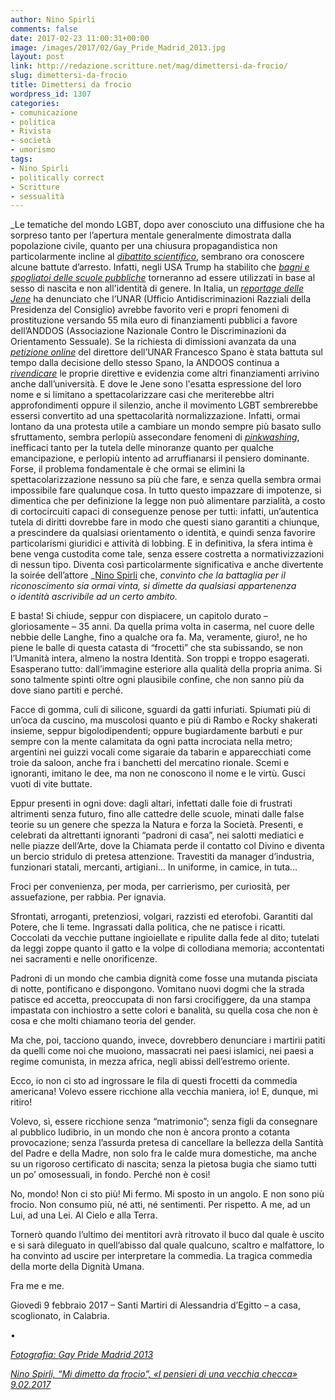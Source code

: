 ```yaml
---
author: Nino Spirli
comments: false
date: 2017-02-23 11:00:31+00:00
image: /images/2017/02/Gay_Pride_Madrid_2013.jpg
layout: post
link: http://redazione.scritture.net/mag/dimettersi-da-frocio/
slug: dimettersi-da-frocio
title: Dimettersi da frocio
wordpress_id: 1307
categories:
- comunicazione
- politica
- Rivista
- società
- umorismo
tags:
- Nino Spirli
- politically correct
- Scritture
- sessualità
---
```


_Le tematiche del mondo LGBT, dopo aver conosciuto una diffusione che ha sorpreso tanto per l’apertura mentale generalmente dimostrata dalla popolazione civile, quanto per una chiusura propagandistica non particolarmente incline al _[_dibattito scientifico_](http://www.scritture.net/mag/gender-theories-riflessioni-a-margine/)_, sembrano ora conoscere alcune battute d’arresto. Infatti, negli USA Trump ha stabilito che _[_bagni e spogliatoi delle scuole pubbliche_](http://www.apple.com/it/)_ torneranno ad essere utilizzati in base al sesso di nascita e non all'identità di genere. In Italia, un _[_reportage delle Jene_](http://www.apple.com/it/)_ ha denunciato che l’UNAR (Ufficio Antidiscriminazioni Razziali della Presidenza del Consiglio) avrebbe favorito veri e propri fenomeni di prostituzione versando 55 mila euro di finanziamenti pubblici a favore dell’ANDDOS (Associazione Nazionale Contro le Discriminazioni da Orientamento Sessuale). Se la richiesta di dimissioni avanzata da una _[_petizione online_](http://www.citizengo.org/it/pc/41294-dimissioni-immediate-del-direttore-unar-francesco-spano)_ del direttore dell’UNAR Francesco Spano è stata battuta sul tempo dalla decisione dello stesso Spano, la ANDOOS continua a _[_rivendicare_](http://www.anddos.org/unar-iene-soldi-pubblici-progetto-finanziato/)_ le proprie direttive e evidenzia come altri finanziamenti arrivino anche dall’università. E dove le Jene sono l'esatta espressione del loro nome e si limitano a spettacolarizzare casi che meriterebbe altri approfondimenti oppure il silenzio, anche il movimento LGBT sembrerebbe essersi convertito ad una spettacolarità normalizzazione. Infatti, ormai lontano da una protesta utile a cambiare un mondo sempre più basato sullo sfruttamento, sembra perlopiù assecondare fenomeni di _[_pinkwashing_](http://www.scritture.net/mag/le-parole-del-sesso-taciuto/)_, inefficaci tanto per la tutela delle minoranze quanto per qualche emancipazione, e perlopiù intento ad arruffianarsi il pensiero dominante. Forse, il problema fondamentale è che ormai se elimini la spettacolarizzazione nessuno sa più che fare, e senza quella sembra ormai impossibile fare qualunque cosa. In tutto questo impazzare di impotenze, si dimentica che per definizione la legge non può alimentare parzialità, a costo di cortocircuiti capaci di conseguenze penose per tutti: infatti, un’autentica tutela di diritti dovrebbe fare in modo che questi siano garantiti a chiunque, a prescindere da qualsiasi orientamento o identità, e quindi senza favorire particolarismi giuridici e attività di lobbing. E in definitiva, la sfera intima è bene venga custodita come tale, senza essere costretta a normativizzazioni di nessun tipo. Diventa così particolarmente significativa e anche divertente la soirée dell’attore _[Nino Spirli](http://www.apple.com/it/) che, _convinto che la battaglia per il riconoscimento sia ormai vinta, si dimette da qualsiasi appartenenza o identità ascrivibile ad un certo ambito._



E basta! Si chiude, seppur con dispiacere, un capitolo durato – gloriosamente – 35 anni. Da quella prima volta in caserma, nel cuore delle nebbie delle Langhe, fino a qualche ora fa. Ma, veramente, giuro!, ne ho piene le balle di questa catasta di “frocetti” che sta subissando, se non l’Umanità intera, almeno la nostra Identità. Son troppi e troppo esagerati. Esasperano tutto: dall’immagine esteriore alla qualità della propria anima. Si sono talmente spinti oltre ogni plausibile confine, che non sanno più da dove siano partiti e perché.

Facce di gomma, culi di silicone, sguardi da gatti infuriati. Spiumati più di un’oca da cuscino, ma muscolosi quanto e più di Rambo e Rocky shakerati insieme, seppur bigolodipendenti; oppure bugiardamente barbuti e pur sempre con la mente calamitata da ogni patta incrociata nella metro; argentini nei guizzi vocali come sigaraie da tabarin e apparecchiati come troie da saloon, anche fra i banchetti del mercatino rionale. Scemi e ignoranti, imitano le dee, ma non ne conoscono il nome e le virtù. Gusci vuoti di vite buttate.

Eppur presenti in ogni dove: dagli altari, infettati dalle foie di frustrati altrimenti senza futuro, fino alle cattedre delle scuole, minati dalle false teorie su un genere che spezza la Natura e forza la Società. Presenti, e celebrati da altrettanti ignoranti “padroni di casa”, nei salotti mediatici e nelle piazze dell’Arte, dove la Chiamata perde il contatto col Divino e diventa un bercio stridulo di pretesa attenzione. Travestiti da manager d’industria, funzionari statali, mercanti, artigiani… In uniforme, in camice, in tuta…

Froci per convenienza, per moda, per carrierismo, per curiosità, per assuefazione, per rabbia. Per ignavia.

Sfrontati, arroganti, pretenziosi, volgari, razzisti ed eterofobi. Garantiti dal Potere, che li teme. Ingrassati dalla politica, che ne patisce i ricatti. Coccolati da vecchie puttane ingioiellate e ripulite dalla fede al dito; tutelati da leggi zoppe quanto il gatto e la volpe di collodiana memoria; accontentati nei sacramenti e nelle onorificenze.

Padroni di un mondo che cambia dignità come fosse una mutanda pisciata di notte, pontificano e dispongono. Vomitano nuovi dogmi che la strada patisce ed accetta, preoccupata di non farsi crocifiggere, da una stampa impastata con inchiostro a sette colori e banalità, su quella cosa che non è cosa e che molti chiamano teoria del gender.

Ma che, poi, tacciono quando, invece, dovrebbero denunciare i martirii patiti da quelli come noi che muoiono, massacrati nei paesi islamici, nei paesi a regime comunista, in mezza africa, negli abissi dell’estremo oriente.

Ecco, io non ci sto ad ingrossare le fila di questi frocetti da commedia americana! Volevo essere ricchione alla vecchia maniera, io! E, dunque, mi ritiro!

Volevo, sì, essere ricchione senza “matrimonio”; senza figli da consegnare al pubblico ludibrio, in un mondo che non è ancora pronto a cotanta provocazione; senza l’assurda pretesa di cancellare la bellezza della Santità del Padre e della Madre, non solo fra le calde mura domestiche, ma anche su un rigoroso certificato di nascita; senza la pietosa bugia che siamo tutti un po’ omosessuali, in fondo. Perché non è così!

No, mondo! Non ci sto più! Mi fermo. Mi sposto in un angolo. E non sono più frocio. Non consumo più, né atti, né sentimenti. Per rispetto. A me, ad un Lui, ad una Lei. Al Cielo e alla Terra.

Tornerò quando l’ultimo dei mentitori avrà ritrovato il buco dal quale è uscito e si sarà dileguato in quell’abisso dal quale qualcuno, scaltro e malfattore, lo ha convinto ad uscire per interpretare la commedia. La tragica commedia della morte della Dignità Umana.

Fra me e me.

Giovedì 9 febbraio 2017 – Santi Martiri di Alessandria d’Egitto – a casa, scoglionato, in Calabria.

•

_[Fotografia: ](http://www.apple.com/it/)[Gay Pride Madrid 2013](http://www.apple.com/it/)_

_[Nino Spirli, “Mi dimetto da frocio”, «I pensieri di una vecchia checca» 9.02.2017](http://www.apple.com/it/)_

